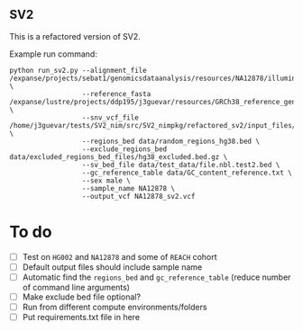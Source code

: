 ## SV2 
This is a refactored version of SV2.

Example run command:
```
python run_sv2.py --alignment_file /expanse/projects/sebat1/genomicsdataanalysis/resources/NA12878/illumina_platinum_pedigree/NA12878.alt_bwamem_GRCh38DH.20150706.CEU.illumina_platinum_ped.cram \
                  --reference_fasta /expanse/lustre/projects/ddp195/j3guevar/resources/GRCh38_reference_genome/GRCh38_full_analysis_set_plus_decoy_hla.fa \
                  --snv_vcf_file /home/j3guevar/tests/SV2_nim/src/SV2_nimpkg/refactored_sv2/input_files/NA12878.vcf.gz \
                  --regions_bed data/random_regions_hg38.bed \
                  --exclude_regions_bed data/excluded_regions_bed_files/hg38_excluded.bed.gz \
                  --sv_bed_file data/test_data/file.nbl.test2.bed \
                  --gc_reference_table data/GC_content_reference.txt \
                  --sex male \
                  --sample_name NA12878 \
                  --output_vcf NA12878_sv2.vcf
```

# To do
- [ ] Test on `HG002` and `NA12878` and some of `REACH` cohort
- [ ] Default output files should include sample name 
- [ ] Automatic find the `regions_bed` and `gc_reference_table` (reduce number of command line arguments)
- [ ] Make exclude bed file optional? 
- [ ] Run from different compute environments/folders
- [ ] Put requirements.txt file in here
